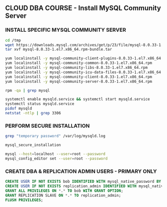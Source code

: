 ## CLOUD DBA COURSE - Install MySQL Community Server


### INSTALL SPECIFIC MYSQL COMMUNITY SERVER
```sh
cd /tmp
wget https://downloads.mysql.com/archives/get/p/23/file/mysql-8.0.33-1.el7.x86_64.rpm-bundle.tar
tar xvf mysql-8.0.33-1.el7.x86_64.rpm-bundle.tar

yum localinstall -y mysql-community-client-plugins-8.0.33-1.el7.x86_64.rpm
yum localinstall -y mysql-community-common-8.0.33-1.el7.x86_64.rpm
yum localinstall -y mysql-community-libs-8.0.33-1.el7.x86_64.rpm
yum localinstall -y mysql-community-icu-data-files-8.0.33-1.el7.x86_64.rpm
yum localinstall -y mysql-community-client-8.0.33-1.el7.x86_64.rpm
yum localinstall -y mysql-community-server-8.0.33-1.el7.x86_64.rpm

rpm -qa | grep mysql

systemctl enable mysqld.service && systemctl start mysqld.service
systemctl status mysqld.service
pidof mysqld
netstat -ntlp | grep 3306
```


### PERFORM SECURE INSTALLATION
```sh
grep "temporary password" /var/log/mysqld.log

mysql_secure_installation

mysql --host=localhost --user=root --password
mysql_config_editor set --user=root --password
```


### CREATE DBA & REPLICATION ADMIN USERS - PRIMARY ONLY
```sql
CREATE USER IF NOT EXISTS bob IDENTIFIED WITH mysql_native_password BY 'P@ssw0rd123';
CREATE USER IF NOT EXISTS replication_admin IDENTIFIED WITH mysql_native_password BY 'P@ssw0rd123';
GRANT ALL PRIVILEGES ON *.* TO bob WITH GRANT OPTION;
GRANT REPLICATION SLAVE ON *.* TO replication_admin;
FLUSH PRIVILEGES;
```
